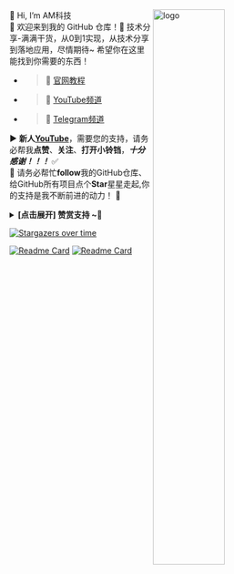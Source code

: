 <img src="https://github-readme-stats.vercel.app/api?username=ansoncloud8&show_icons=false&theme=Default" alt="logo" align="right" width="50%" />
👋 Hi, I’m AM科技
</br>🤖 欢迎来到我的 GitHub 仓库！💞️ 技术分享-满满干货，从0到1实现，从技术分享到落地应用，尽情期待~ 希望你在这里能找到你需要的东西！

- >🚀 [官网教程](https://am.809098.xyz)
- >👀 [YouTube频道](https://youtube.com/@AM_CLUB)
- >🌱 [Telegram频道](https://t.me/AM_CLUBS)

▶️ **新人[YouTube](https://youtube.com/@AM_CLUB)**，需要您的支持，请务必帮我**点赞**、**关注**、**打开小铃铛**，***十分感谢！！！*** ✅
</br>🎁 请务必帮忙**follow**我的GitHub仓库、给GitHub所有项目点个**Star**星星走起,你的支持是我不断前进的动力！ 💖
<details><summary><strong> [点击展开] 赞赏支持 ~🧧</strong></summary>
*我非常感谢您的赞赏和支持，它们将极大地激励我继续创新，持续产生有价值的工作。*
  
- **TRC20:** `TWTxUyay6QJN3K4fs4kvJTT8Zfa2mWTwDD`
  
</details>

[![Stargazers over time](https://starchart.cc/ansoncloud8/am-tunnel.svg?variant=adaptive)](https://starchart.cc/ansoncloud8/am-tunnel)


[![Readme Card](https://github-readme-stats.vercel.app/api/pin/?username=ansoncloud8&repo=am-cf-trojan)](https://github.com/ansoncloud8/am-cf-trojan)
[![Readme Card](https://github-readme-stats.vercel.app/api/pin/?username=ansoncloud8&repo=am-tunnel)](https://github.com/ansoncloud8/am-tunnel)
<!---
ansoncloud8/ansoncloud8 is a ✨ special ✨ repository because its `README.md` (this file) appears on your GitHub profile.
You can click the Preview link to take a look at your changes.
--->
